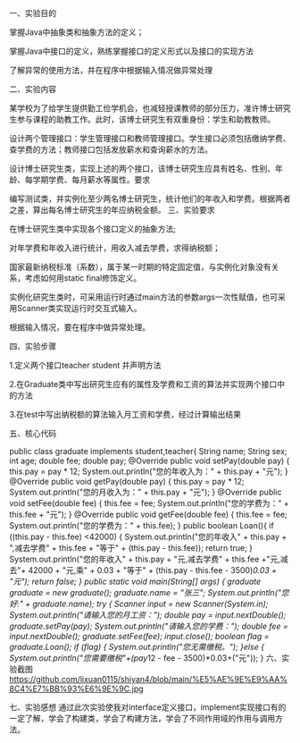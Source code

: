 一、实验目的

掌握Java中抽象类和抽象方法的定义；

掌握Java中接口的定义，熟练掌握接口的定义形式以及接口的实现方法

了解异常的使用方法，并在程序中根据输入情况做异常处理

二、实验内容

某学校为了给学生提供勤工俭学机会，也减轻授课教师的部分压力，准许博士研究生参与课程的助教工作。此时，该博士研究生有双重身份：学生和助教教师。

设计两个管理接口：学生管理接口和教师管理接口。学生接口必须包括缴纳学费、查学费的方法；教师接口包括发放薪水和查询薪水的方法。

设计博士研究生类，实现上述的两个接口，该博士研究生应具有姓名、性别、年龄、每学期学费、每月薪水等属性。要求

编写测试类，并实例化至少两名博士研究生，统计他们的年收入和学费。根据两者之差，算出每名博士研究生的年应纳税金额。
三、实验要求

在博士研究生类中实现各个接口定义的抽象方法;

对年学费和年收入进行统计，用收入减去学费，求得纳税额；

国家最新纳税标准（系数），属于某一时期的特定固定值，与实例化对象没有关系，考虑如何用static final修饰定义。

实例化研究生类时，可采用运行时通过main方法的参数args一次性赋值，也可采用Scanner类实现运行时交互式输入。

根据输入情况，要在程序中做异常处理。

四、实验步骤

1.定义两个接口teacher student 并声明方法

2.在Graduate类中写出研究生应有的属性及学费和工资的算法并实现两个接口中的方法

3.在test中写出纳税额的算法输入月工资和学费，经过计算输出结果

五、核心代码

public class graduate implements student,teacher{
 String name;
 String sex;
 int age;
 double fee;
 double pay;
 @Override
 public void setPay(double pay) {
 this.pay = pay * 12;
 System.out.println("您的年收入为：" + this.pay + "元");
 }
 @Override
 public void getPay(double pay) {
  this.pay = pay * 12;
  System.out.println("您的月收入为：" + this.pay + "元");
  }
 @Override
 public void setFee(double fee) {
  this.fee = fee; 
  System.out.println("您的学费为：" + this.fee + "元");
  }
 @Override
 public void getFee(double fee) {
  this.fee = fee;
  System.out.println("您的学费为：" + this.fee);
  }
 public boolean Loan(){
  if ((this.pay - this.fee) <42000) {
   System.out.println("您的年收入" + this.pay + ",减去学费" + this.fee + "等于" + (this.pay - this.fee));
   return true;
   }
  System.out.println("您的年收入" + this.pay + "元,减去学费" + this.fee +"元,减去"+ 42000 + "元,乘" + 0.03 + "等于" + (this.pay - this.fee - 3500)*0.03 + "元");
  return false;
  }
 public static void main(String[] args) {
  graduate graduate = new graduate();
  graduate.name = "张三";
  System.out.println("您好:" + graduate.name);
  try {
    Scanner input = new Scanner(System.in);
     System.out.println("请输入您的月工资：");
     double pay = input.nextDouble();
     graduate.setPay(pay);
     System.out.println("请输入您的学费：");
     double fee = input.nextDouble();
     graduate.setFee(fee);
        input.close();
    boolean flag = graduate.Loan();
    if (flag) {
     System.out.println("您无需缴税。");
    }else {
     System.out.println("您需要缴税"+(pay*12 - fee - 3500)*0.03+("元"));
    }
六、实验截图
https://github.com/lixuan0115/shiyan4/blob/main/%E5%AE%9E%E9%AA%8C4%E7%BB%93%E6%9E%9C.jpg


七、实验感想
通过此次实验使我对interface定义接口，implement实现接口有的一定了解，学会了构建类，学会了构建方法，学会了不同作用域的作用与调用方法。
